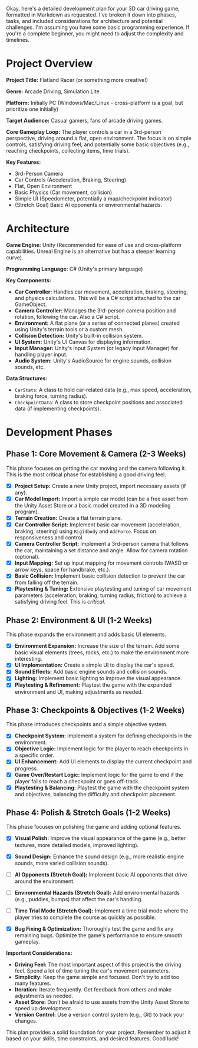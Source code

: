 Okay, here's a detailed development plan for your 3D car driving game, formatted in Markdown as requested.  I've broken it down into phases, tasks, and included considerations for architecture and potential challenges.  I'm assuming you have some basic programming experience.  If you're a complete beginner, you might need to adjust the complexity and timelines.

# Project Overview

**Project Title:** Flatland Racer (or something more creative!)

**Genre:** Arcade Driving, Simulation Lite

**Platform:** Initially PC (Windows/Mac/Linux - cross-platform is a goal, but prioritize one initially)

**Target Audience:** Casual gamers, fans of arcade driving games.

**Core Gameplay Loop:** The player controls a car in a 3rd-person perspective, driving around a flat, open environment.  The focus is on simple controls, satisfying driving feel, and potentially some basic objectives (e.g., reaching checkpoints, collecting items, time trials).

**Key Features:**

*   3rd-Person Camera
*   Car Controls (Acceleration, Braking, Steering)
*   Flat, Open Environment
*   Basic Physics (Car movement, collision)
*   Simple UI (Speedometer, potentially a map/checkpoint indicator)
*   (Stretch Goal) Basic AI opponents or environmental hazards.

# Architecture

**Game Engine:** Unity (Recommended for ease of use and cross-platform capabilities. Unreal Engine is an alternative but has a steeper learning curve).

**Programming Language:** C# (Unity's primary language)

**Key Components:**

*   **Car Controller:**  Handles car movement, acceleration, braking, steering, and physics calculations.  This will be a C# script attached to the car GameObject.
*   **Camera Controller:**  Manages the 3rd-person camera position and rotation, following the car.  Also a C# script.
*   **Environment:**  A flat plane (or a series of connected planes) created using Unity's terrain tools or a custom mesh.
*   **Collision Detection:** Unity's built-in collision system.
*   **UI System:** Unity's UI Canvas for displaying information.
*   **Input Manager:** Unity's Input System (or legacy Input Manager) for handling player input.
*   **Audio System:** Unity's AudioSource for engine sounds, collision sounds, etc.

**Data Structures:**

*   `CarStats`:  A class to hold car-related data (e.g., max speed, acceleration, braking force, turning radius).
*   `CheckpointData`: A class to store checkpoint positions and associated data (if implementing checkpoints).

# Development Phases

## Phase 1: Core Movement & Camera (2-3 Weeks)

This phase focuses on getting the car moving and the camera following it.  This is the most critical phase for establishing a good driving feel.

*   [x] **Project Setup:** Create a new Unity project, import necessary assets (if any).
*   [x] **Car Model Import:** Import a simple car model (can be a free asset from the Unity Asset Store or a basic model created in a 3D modeling program).
*   [x] **Terrain Creation:** Create a flat terrain plane.
*   [x] **Car Controller Script:** Implement basic car movement (acceleration, braking, steering) using `Rigidbody` and `AddForce`.  Focus on responsiveness and control.
*   [x] **Camera Controller Script:** Implement a 3rd-person camera that follows the car, maintaining a set distance and angle.  Allow for camera rotation (optional).
*   [x] **Input Mapping:** Set up input mapping for movement controls (WASD or arrow keys, space for handbrake, etc.).
*   [x] **Basic Collision:** Implement basic collision detection to prevent the car from falling off the terrain.
*   [x] **Playtesting & Tuning:**  Extensive playtesting and tuning of car movement parameters (acceleration, braking, turning radius, friction) to achieve a satisfying driving feel.  This is *critical*.

## Phase 2: Environment & UI (1-2 Weeks)

This phase expands the environment and adds basic UI elements.

*   [x] **Environment Expansion:**  Increase the size of the terrain.  Add some basic visual elements (trees, rocks, etc.) to make the environment more interesting.
*   [x] **UI Implementation:** Create a simple UI to display the car's speed.
*   [x] **Sound Effects:** Add basic engine sounds and collision sounds.
*   [x] **Lighting:** Implement basic lighting to improve the visual appearance.
*   [x] **Playtesting & Refinement:**  Playtest the game with the expanded environment and UI, making adjustments as needed.

## Phase 3:  Checkpoints & Objectives (1-2 Weeks)

This phase introduces checkpoints and a simple objective system.

*   [x] **Checkpoint System:** Implement a system for defining checkpoints in the environment.
*   [x] **Objective Logic:** Implement logic for the player to reach checkpoints in a specific order.
*   [x] **UI Enhancement:** Add UI elements to display the current checkpoint and progress.
*   [x] **Game Over/Restart Logic:** Implement logic for the game to end if the player fails to reach a checkpoint or goes off-track.
*   [x] **Playtesting & Balancing:**  Playtest the game with the checkpoint system and objectives, balancing the difficulty and checkpoint placement.

## Phase 4: Polish & Stretch Goals (1-2 Weeks)

This phase focuses on polishing the game and adding optional features.

*   [x] **Visual Polish:** Improve the visual appearance of the game (e.g., better textures, more detailed models, improved lighting).
*   [x] **Sound Design:** Enhance the sound design (e.g., more realistic engine sounds, more varied collision sounds).
*   [ ] **AI Opponents (Stretch Goal):** Implement basic AI opponents that drive around the environment.
*   [ ] **Environmental Hazards (Stretch Goal):** Add environmental hazards (e.g., puddles, bumps) that affect the car's handling.
*   [ ] **Time Trial Mode (Stretch Goal):** Implement a time trial mode where the player tries to complete the course as quickly as possible.
*   [x] **Bug Fixing & Optimization:** Thoroughly test the game and fix any remaining bugs. Optimize the game's performance to ensure smooth gameplay.



**Important Considerations:**

*   **Driving Feel:**  The most important aspect of this project is the driving feel.  Spend a lot of time tuning the car's movement parameters.
*   **Simplicity:**  Keep the game simple and focused.  Don't try to add too many features.
*   **Iteration:**  Iterate frequently.  Get feedback from others and make adjustments as needed.
*   **Asset Store:** Don't be afraid to use assets from the Unity Asset Store to speed up development.
*   **Version Control:** Use a version control system (e.g., Git) to track your changes.

This plan provides a solid foundation for your project.  Remember to adjust it based on your skills, time constraints, and desired features. Good luck!